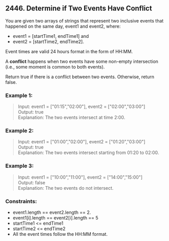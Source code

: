 ## 2446. Determine if Two Events Have Conflict

You are given two arrays of strings that represent two inclusive events that happened on the same day, event1 and event2, where:

- event1 = [startTime1, endTime1] and
- event2 = [startTime2, endTime2].

Event times are valid 24 hours format in the form of HH:MM.

A **conflict** happens when two events have some non-empty intersection (i.e., some moment is common to both events).

Return true if there is a conflict between two events. Otherwise, return false.

### Example 1:

> Input: event1 = ["01:15","02:00"], event2 = ["02:00","03:00"]<br/>
> Output: true<br/>
> Explanation: The two events intersect at time 2:00.

### Example 2:

> Input: event1 = ["01:00","02:00"], event2 = ["01:20","03:00"]<br/>
> Output: true<br/>
> Explanation: The two events intersect starting from 01:20 to 02:00.

### Example 3:

> Input: event1 = ["10:00","11:00"], event2 = ["14:00","15:00"]<br/>
> Output: false<br/>
> Explanation: The two events do not intersect.

### Constraints:

- event1.length == event2.length == 2.
- event1[i].length == event2[i].length == 5
- startTime1 <= endTime1
- startTime2 <= endTime2
- All the event times follow the HH:MM format.
